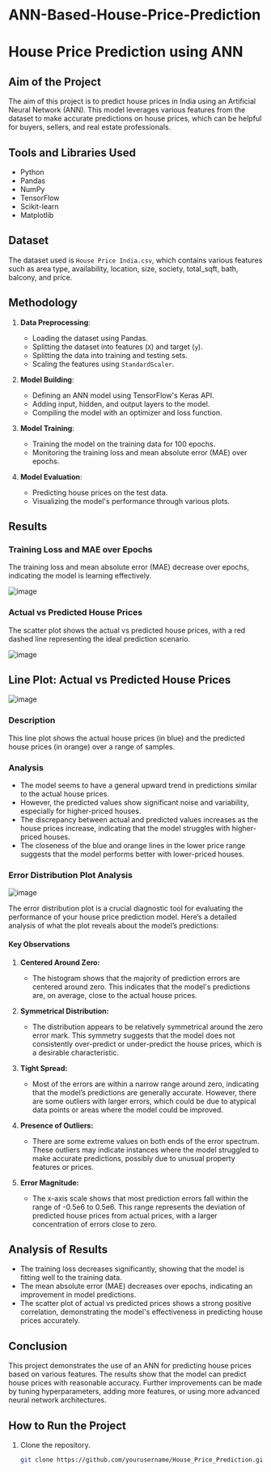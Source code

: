 # ANN-Based-House-Price-Prediction
# House Price Prediction using ANN

## Aim of the Project
The aim of this project is to predict house prices in India using an Artificial Neural Network (ANN). This model leverages various features from the dataset to make accurate predictions on house prices, which can be helpful for buyers, sellers, and real estate professionals.

## Tools and Libraries Used
- Python
- Pandas
- NumPy
- TensorFlow
- Scikit-learn
- Matplotlib

## Dataset
The dataset used is `House Price India.csv`, which contains various features such as area type, availability, location, size, society, total_sqft, bath, balcony, and price.

## Methodology
1. **Data Preprocessing**:
   - Loading the dataset using Pandas.
   - Splitting the dataset into features (`X`) and target (`y`).
   - Splitting the data into training and testing sets.
   - Scaling the features using `StandardScaler`.

2. **Model Building**:
   - Defining an ANN model using TensorFlow's Keras API.
   - Adding input, hidden, and output layers to the model.
   - Compiling the model with an optimizer and loss function.
   
3. **Model Training**:
   - Training the model on the training data for 100 epochs.
   - Monitoring the training loss and mean absolute error (MAE) over epochs.

4. **Model Evaluation**:
   - Predicting house prices on the test data.
   - Visualizing the model's performance through various plots.

## Results
### Training Loss and MAE over Epochs
The training loss and mean absolute error (MAE) decrease over epochs, indicating the model is learning effectively.


![image](https://github.com/user-attachments/assets/2a550da2-a2c1-42d1-8d9b-b3c3236d062e)



### Actual vs Predicted House Prices
The scatter plot shows the actual vs predicted house prices, with a red dashed line representing the ideal prediction scenario.


![image](https://github.com/user-attachments/assets/5b6c0e92-b760-4494-b7a9-cdc2bfd30185)
## Line Plot: Actual vs Predicted House Prices

![image](https://github.com/user-attachments/assets/f3cd8b88-141d-4f6a-a54b-337358b0e0f5)


### Description
This line plot shows the actual house prices (in blue) and the predicted house prices (in orange) over a range of samples.

### Analysis
- The model seems to have a general upward trend in predictions similar to the actual house prices.
- However, the predicted values show significant noise and variability, especially for higher-priced houses.
- The discrepancy between actual and predicted values increases as the house prices increase, indicating that the model struggles with higher-priced houses.
- The closeness of the blue and orange lines in the lower price range suggests that the model performs better with lower-priced houses.

### Error Distribution Plot Analysis
![image](https://github.com/user-attachments/assets/2ce4b727-b0f0-47f8-9905-db9bee7bf8ce)

The error distribution plot is a crucial diagnostic tool for evaluating the performance of your house price prediction model. Here’s a detailed analysis of what the plot reveals about the model’s predictions:

#### Key Observations

1. **Centered Around Zero:**
   - The histogram shows that the majority of prediction errors are centered around zero. This indicates that the model's predictions are, on average, close to the actual house prices.

2. **Symmetrical Distribution:**
   - The distribution appears to be relatively symmetrical around the zero error mark. This symmetry suggests that the model does not consistently over-predict or under-predict the house prices, which is a desirable characteristic.

3. **Tight Spread:**
   - Most of the errors are within a narrow range around zero, indicating that the model’s predictions are generally accurate. However, there are some outliers with larger errors, which could be due to atypical data points or areas where the model could be improved.

4. **Presence of Outliers:**
   - There are some extreme values on both ends of the error spectrum. These outliers may indicate instances where the model struggled to make accurate predictions, possibly due to unusual property features or prices.

5. **Error Magnitude:**
   - The x-axis scale shows that most prediction errors fall within the range of -0.5e6 to 0.5e6. This range represents the deviation of predicted house prices from actual prices, with a larger concentration of errors close to zero.


## Analysis of Results
- The training loss decreases significantly, showing that the model is fitting well to the training data.
- The mean absolute error (MAE) decreases over epochs, indicating an improvement in model predictions.
- The scatter plot of actual vs predicted prices shows a strong positive correlation, demonstrating the model's effectiveness in predicting house prices accurately.

## Conclusion
This project demonstrates the use of an ANN for predicting house prices based on various features. The results show that the model can predict house prices with reasonable accuracy. Further improvements can be made by tuning hyperparameters, adding more features, or using more advanced neural network architectures.

## How to Run the Project
1. Clone the repository.
   ```bash
   git clone https://github.com/yourusername/House_Price_Prediction.git
